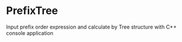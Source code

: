 # PrefixTree
Input prefix order expression and calculate by Tree structure with C++ console application

